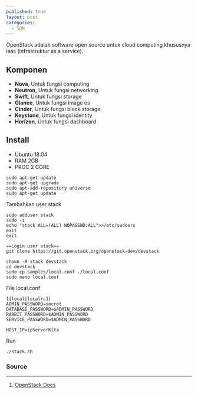 ```yaml
---
published: true
layout: post
categories:
  - SDN
---
```

OpenStack adalah software open source untuk cloud computing khususnya iaas (infrastruktur as a service).

## Komponen
- **Nova**, Untuk fungsi computing
- **Neutron**, Untuk fungsi networking
- **Swift**, Untuk fungsi storage
- **Glance**, Untuk fungsi image os
- **Cinder**, Untuk fungsi block storage
- **Keystone**, Untuk fungsi identity 
- **Horizon**, Untuk fungsi dashboard

## Install

- Ubuntu 18.04
- RAM 2GB
- PROC 2 CORE

```
sudo apt-get update
sudo apt-get upgrade
sudo apt-add-repository universe
sudo apt-get update
```
Tambahkan user stack
```
sudo adduser stack
sudo -i
echo "stack ALL=(ALL) NOPASSWD:ALL">>/etc/sudoers
exit
exit

==Login user stack==
git clone https://git.openstack.org/openstack-dev/devstack

chown -R stack devstack
cd devstack
sudo cp samples/local.conf ./local.conf
sudo nano local.conf
```

File local.conf
```
[[local|localrc]]
ADMIN_PASSWORD=secret
DATABASE_PASSWORD=$ADMIN_PASSWORD
RABBIT_PASSWORD=$ADMIN_PASSWORD
SERVICE_PASSWORD=$ADMIN_PASSWORD

HOST_IP=ipServerKita
```

Run
```
./stack.sh
```

### Source
---
1. [OpenStack Docs](https://docs.openstack.org/devstack/latest/)
